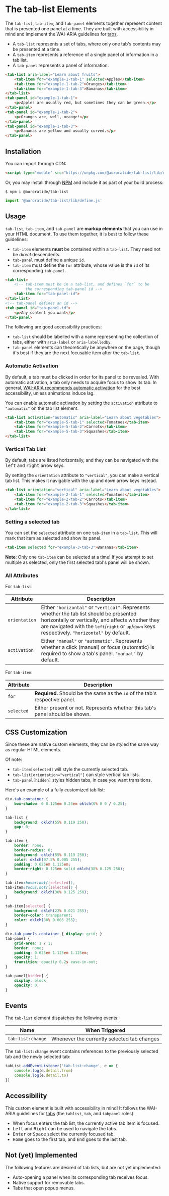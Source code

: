 # The tab-list Elements

<p hidden><strong><a href="https://auroratide.github.io/web-components/tab-list">View this page with live demos!</a></strong></p>

The `tab-list`, `tab-item`, and `tab-panel` elements together represent content that is presented one panel at a time. They are built with accessibility in mind and implement the WAI-ARIA guidelines for [tabs](https://w3c.github.io/aria-practices/#tabpanel).

* A `tab-list` represents a set of tabs, where only one tab's contents may be presented at a time.
* A `tab-item` represents a reference of a single panel of information in a tab list.
* A `tab-panel` represents a panel of information.

<!--DEMO
<wc-demo>
    <tab-list aria-label="Learn about fruits">
        <tab-item for="example-1-tab-1" selected>Apples</tab-item>
        <tab-item for="example-1-tab-2">Oranges</tab-item>
        <tab-item for="example-1-tab-3">Bananas</tab-item>
    </tab-list>
    <tab-panel id="example-1-tab-1">
        <p>Apples are usually red, but sometimes they can be green.</p>
    </tab-panel>
    <tab-panel id="example-1-tab-2">
        <p>Oranges are, well, orange!</p>
    </tab-panel>
    <tab-panel id="example-1-tab-3">
        <p>Bananas are yellow and usually curved.</p>
    </tab-panel>
</wc-demo>
/DEMO-->

```html
<tab-list aria-label="Learn about fruits">
    <tab-item for="example-1-tab-1" selected>Apples</tab-item>
    <tab-item for="example-1-tab-2">Oranges</tab-item>
    <tab-item for="example-1-tab-3">Bananas</tab-item>
</tab-list>
<tab-panel id="example-1-tab-1">
    <p>Apples are usually red, but sometimes they can be green.</p>
</tab-panel>
<tab-panel id="example-1-tab-2">
    <p>Oranges are, well, orange!</p>
</tab-panel>
<tab-panel id="example-1-tab-3">
    <p>Bananas are yellow and usually curved.</p>
</tab-panel>
```

## Installation

You can import through CDN:

```html
<script type="module" src="https://unpkg.com/@auroratide/tab-list/lib/define.js"></script>
```

Or, you may install through [NPM](https://www.npmjs.com/package/@auroratide/tab-list) and include it as part of your build process:

```
$ npm i @auroratide/tab-list
```

```javascript
import '@auroratide/tab-list/lib/define.js'
```

## Usage

`tab-list`, `tab-item`, and `tab-panel` are **markup elements** that you can use in your HTML document. To use them together, it is best to follow these guidelines:

* `tab-item` elements **must** be contained within a `tab-list`. They need not be _direct_ descendents.
* `tab-panel` must define a unique `id`.
* `tab-item` must define the `for` attribute, whose value is the `id` of its corresponding `tab-panel`.

```html
<tab-list>
    <!-- tab-item must be in a tab-list, and defines `for` to be
         the corresponding tab-panel id -->
    <tab-item for="tab-panel-id">
</tab-list>
<!-- tab-panel defines an id -->
<tab-panel id="tab-panel-id">
    <p>Any content you want</p>
</tab-panel>
```

The following are good accessibility practices:

* `tab-list` should be labelled with a name representing the collection of tabs, either with `aria-label` or `aria-labelledby`.
* `tab-panel` elements can theoretically be anywhere on the page, though it's best if they are the next focusable item after the `tab-list`.

### Automatic Activation

By default, a tab must be clicked in order for its panel to be revealed. With automatic activation, a tab only needs to acquire focus to show its tab. In general, [WAI-ARIA recommends automatic activation](https://w3c.github.io/aria-practices/#kbd_selection_follows_focus) for the best accessibility, unless animations induce lag.

You can enable automatic activation by setting the `activation` attribute to `"automatic"` on the tab list element.

<!--DEMO
<wc-demo>
    <tab-list activation="automatic" aria-label="Learn about vegetables">
        <tab-item for="example-5-tab-1" selected>Tomatoes</tab-item>
        <tab-item for="example-5-tab-2">Carrots</tab-item>
        <tab-item for="example-5-tab-3">Squashes</tab-item>
    </tab-list>
    <tab-panel id="example-5-tab-1">
        <p>Tomatoes are red. People like to tell you they are fruit and not vegetables.</p>
    </tab-panel>
    <tab-panel id="example-5-tab-2">
        <p>Carrots are orange, and also a root.</p>
    </tab-panel>
    <tab-panel id="example-5-tab-3">
        <p>Some squashes are yellow, and they come in all shapes and sizes.</p>
    </tab-panel>
</wc-demo>
/DEMO-->

```html
<tab-list activation="automatic" aria-label="Learn about vegetables">
    <tab-item for="example-5-tab-1" selected>Tomatoes</tab-item>
    <tab-item for="example-5-tab-2">Carrots</tab-item>
    <tab-item for="example-5-tab-3">Squashes</tab-item>
</tab-list>
```

### Vertical Tab List

By default, tabs are listed horizontally, and they can be navigated with the <kbd>left</kbd> and <kbd>right</kbd> arrow keys.

By setting the `orientation` attribute to `"vertical"`, you can make a vertical tab list. This makes it navigable with the <kbd>up</kbd> and <kbd>down</kbd> arrow keys instead.

<!--DEMO
<wc-demo>
    <tab-list orientation="vertical" aria-label="Learn about vegetables">
        <tab-item for="example-2-tab-1" selected>Tomatoes</tab-item>
        <tab-item for="example-2-tab-2">Carrots</tab-item>
        <tab-item for="example-2-tab-3">Squashes</tab-item>
    </tab-list>
    <tab-panel id="example-2-tab-1">
        <p>Tomatoes are red. People like to tell you they are fruit and not vegetables.</p>
    </tab-panel>
    <tab-panel id="example-2-tab-2">
        <p>Carrots are orange, and also a root.</p>
    </tab-panel>
    <tab-panel id="example-2-tab-3">
        <p>Some squashes are yellow, and they come in all shapes and sizes.</p>
    </tab-panel>
</wc-demo>
/DEMO-->

```html
<tab-list orientation="vertical" aria-label="Learn about vegetables">
    <tab-item for="example-2-tab-1" selected>Tomatoes</tab-item>
    <tab-item for="example-2-tab-2">Carrots</tab-item>
    <tab-item for="example-2-tab-3">Squashes</tab-item>
</tab-list>
```

### Setting a selected tab

You can set the `selected` attribute on one `tab-item` in a `tab-list`. This will mark that item as selected and show its panel.

<!--DEMO
<wc-demo>
    <tab-list aria-label="Learn about fruits">
        <tab-item for="example-3-tab-1">Apples</tab-item>
        <tab-item for="example-3-tab-2">Oranges</tab-item>
        <tab-item for="example-3-tab-3" selected>Bananas</tab-item>
    </tab-list>
    <tab-panel id="example-3-tab-1">
        <p>Apples are usually red, but sometimes they can be green.</p>
    </tab-panel>
    <tab-panel id="example-3-tab-2">
        <p>Oranges are, well, orange!</p>
    </tab-panel>
    <tab-panel id="example-3-tab-3">
        <p>Bananas are yellow and usually curved.</p>
    </tab-panel>
</wc-demo>
/DEMO-->

```html
<tab-item selected for="example-3-tab-3">Bananas</tab-item>
```

**Note**: Only one `tab-item` can be selected at a time! If you attempt to set multiple as selected, only the first selected tabl's panel will be shown.

### All Attributes

For `tab-list`:

| Attribute | Description |
| ------------- | ------------- |
| `orientation` | Either `"horizontal"` or `"vertical"`. Represents whether the tab list should be presented horizontally or vertically, and affects whether they are navigated with the <kbd>left</kbd>/<kbd>right</kbd> or <kbd>up</kbd>/<kbd>down</kbd> keys respectively. `"horizontal"` by default. |
| `activation` | Either `"manual"` or `"automatic"`. Represents whether a click (manual) or focus (automatic) is required to show a tab's panel. `"manual"` by default. |

For `tab-item`:

| Attribute | Description |
| ------------- | ------------- |
| `for` | **Required.** Should be the same as the `id` of the tab's respective panel.
| `selected` | Either present or not. Represents whether this tab's panel should be shown. |

## CSS Customization

Since these are native custom elements, they can be styled the same way as regular HTML elements.

Of note:

* `tab-item[selected]` will style the currently selected tab.
* `tab-list[orientation="vertical"]` can style vertical tab lists.
* `tab-panel[hidden]` styles hidden tabs, in case you want transitions.

Here's an example of a fully customized tab list:

<!--DEMO
<wc-demo id="fancy">
    <div class="tab-container">
        <tab-list aria-label="Fruit dessert recipes">
            <tab-item for="example-4-tab-1" selected>Apples</tab-item>
            <tab-item for="example-4-tab-2">Oranges</tab-item>
            <tab-item for="example-4-tab-3">Bananas</tab-item>
        </tab-list>
        <div class="tab-panels-container">
            <tab-panel id="example-4-tab-1">
                <p>Ingredients for making apple pie:</p>
                <ul>
                    <li>8 Granny Smith apples</li>
                    <li>½ cup butter</li>
                    <li>3 tablespoons flour</li>
                    <li>½ cup white sugar</li>
                    <li>½ cup brown sugar</li>
                    <li>¼ water</li>
                    <li>A double-crust pie pastry</li>
                </ul>
            </tab-panel>
            <tab-panel id="example-4-tab-2">
                <p>Ingredients for making orange sorbet:</p>
                <ul>
                    <li>2 cups orange juice pulp</li>
                    <li>1½ cup almond milk</li>
                    <li>1 tablespoon orange zest</li>
                    <li>1 tablespoon lemon juice</li>
                    <li>¼ teaspoon salt</li>
                    <li>1 teaspoon vanilla extract</li>
                    <li>½ teaspoon sweetener</li>
                </ul>
            </tab-panel>
            <tab-panel id="example-4-tab-3">
                <p>Ingredients for making banana pudding:</p>
                <ul>
                    <li>14 bananas</li>
                    <li>5 ounce packet instant vanilla pudding</li>
                    <li>2 cups milk</li>
                    <li>14 ounce can condensed milk</li>
                    <li>1 tablespoon vanilla extract</li>
                    <li>12 ounces frozen whipped topping</li>
                    <li>16 ounces vanilla wafers</li>
                </ul>
            </tab-panel>
        </div>
    </div>
</wc-demo>
<style>
    #fancy .tab-container {
        box-shadow: 0 0.125em 0.25em oklch(0% 0 0 / 0.25);
    }
    #fancy tab-list {
        background: var(--t-primary-a);
        gap: 0;
    }
    #fancy tab-item {
        border: none;
        border-radius: 0;
        background: var(--t-primary-a);
        color: var(--t-fg-b);
        padding: 0.625em 1.125em;
        border-right: 0.125em solid oklch(38% 0.125 250);
    }
    #fancy tab-item:hover:not([selected]),
    #fancy tab-item:focus:not([selected]) {
        background: oklch(38% 0.125 250);
    }
    #fancy tab-item[selected] {
        background: var(--t-bg-a);
        border-color: transparent;
        color: var(--t-fg-b);
    }
    #fancy .tab-panels-container { display: grid; }
    #fancy tab-panel {
        grid-area: 1 / 1;
        border: none;
        padding: 0.625em 1.125em 1.125em;
        opacity: 1;
        transition: opacity 0.2s ease-in-out;
        background: var(--t-bg-a);
    }
    #fancy tab-panel[hidden] {
        display: block;
        opacity: 0;
    }
    #fancy tab-panel *:last-child {
        margin: 0;
    }
	 #fancy tab-panel p {
	     margin-block: 1.25em;
	 }
</style>
/DEMO-->

```css
div.tab-container {
	box-shadow: 0 0.125em 0.25em oklch(0% 0 0 / 0.25);
}

tab-list {
	background: oklch(55% 0.119 250);
	gap: 0;
}

tab-item {
	border: none;
	border-radius: 0;
	background: oklch(55% 0.119 250);
	color: oklch(97.5% 0.005 255);
	padding: 0.625em 1.125em;
	border-right: 0.125em solid oklch(38% 0.125 250);
}

tab-item:hover:not([selected]),
tab-item:focus:not([selected]) {
	background: oklch(38% 0.125 250);
}

tab-item[selected] {
	background: oklch(22% 0.021 255);
	border-color: transparent;
	color: oklch(80% 0.005 255);
}

div.tab-panels-container { display: grid; }
tab-panel {
	grid-area: 1 / 1;
	border: none;
	padding: 0.625em 1.125em 1.125em;
	opacity: 1;
	transition: opacity 0.2s ease-in-out;
}

tab-panel[hidden] {
	display: block;
	opacity: 0;
}
```

## Events

The `tab-list` element dispatches the following events:

| Name | When Triggered |
| ------------- | ------------- |
| `tab-list:change` | Whenever the currently selected tab changes |

The `tab-list:change` event contains references to the previously selected tab and the newly selected tab:

```js
tabList.addEventListener('tab-list:change', e => {
    console.log(e.detail.from)
    console.log(e.detail.to)
})
```

## Accessibility

This custom element is built with accessibility in mind! It follows the WAI-ARIA guidelines for [tabs](https://w3c.github.io/aria-practices/#tabpanel) (the `tablist`, `tab`, and `tabpanel` roles).

* When focus enters the tab list, the currently active tab item is focused.
* <kbd>Left</kbd> and <kbd>Right</kbd> can be used to navigate the tabs.
* <kbd>Enter</kbd> or <kbd>Space</kbd> select the currently focused tab.
* <kbd>Home</kbd> goes to the first tab, and <kbd>End</kbd> goes to the last tab.

## Not (yet) Implemented

The following features are desired of tab lists, but are not yet implemented:

* Auto-opening a panel when its corresponding tab receives focus.
* Native support for removable tabs.
* Tabs that open popup menus.
